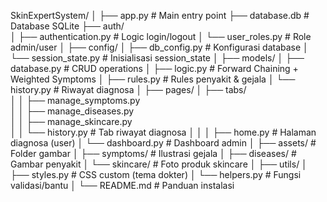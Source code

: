 SkinExpertSystem/
│
├── app.py                  # Main entry point
├── database.db             # Database SQLite
├── auth/                   
│   ├── authentication.py   # Logic login/logout
│   └── user_roles.py       # Role admin/user
│
├── config/
│   ├── db_config.py        # Konfigurasi database
│   └── session_state.py    # Inisialisasi session_state
│
├── models/
│   ├── database.py         # CRUD operations
│   ├── logic.py            # Forward Chaining + Weighted Symptoms
│   ├── rules.py            # Rules penyakit & gejala
│   └── history.py          # Riwayat diagnosa
│
├── pages/
│   ├── tabs/               
│   │   ├── manage_symptoms.py    
│   │   ├── manage_diseases.py    
│   │   ├── manage_skincare.py    
│   │   └── history.py      # Tab riwayat diagnosa
│   │
│   ├── home.py             # Halaman diagnosa (user)
│   └── dashboard.py        # Dashboard admin
│
├── assets/                 # Folder gambar
│   ├── symptoms/           # Ilustrasi gejala
│   ├── diseases/           # Gambar penyakit
│   └── skincare/           # Foto produk skincare
│
├── utils/
│   ├── styles.py           # CSS custom (tema dokter)
│   └── helpers.py          # Fungsi validasi/bantu
│
└── README.md               # Panduan instalasi